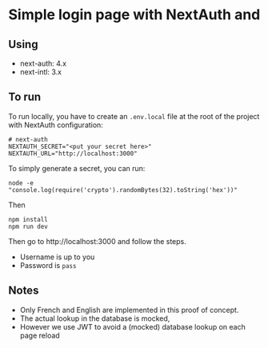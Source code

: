 # Simple login page with NextAuth and 

## Using 
  - next-auth: 4.x
  - next-intl: 3.x

## To run

To run locally, you have to create an `.env.local` file at the root of the project with NextAuth configuration:

    # next-auth
    NEXTAUTH_SECRET="<put your secret here>"
    NEXTAUTH_URL="http://localhost:3000"


To simply generate a secret, you can run:

    node -e "console.log(require('crypto').randomBytes(32).toString('hex'))"

Then

    npm install
    npm run dev

Then go to http://localhost:3000 and follow the steps.

* Username is up to you
* Password is `pass`

## Notes

  - Only French and English are implemented in this proof of concept.
  - The actual lookup in the database is mocked,
  - However we use JWT to avoid a (mocked) database lookup on each page reload
